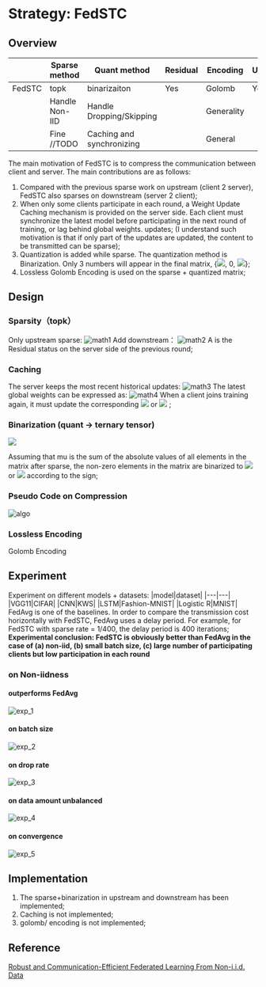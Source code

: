 # Strategy: FedSTC
## Overview
||Sparse method|Quant method|Residual|Encoding|Upstream|Downstream|
|---|---|---|---|---|---|---|
|FedSTC|topk|binarizaiton|Yes|Golomb|Yes|Yes|
||Handle Non-IID|Handle Dropping/Skipping||Generality|||
||Fine //TODO|Caching and synchronizing||General||

The main motivation of FedSTC is to compress the communication between client and server. The main contributions are as follows:
1. Compared with the previous sparse work on upstream (client 2 server), FedSTC also sparses on downstream (server 2 client);
2. When only some clients participate in each round, a Weight Update Caching mechanism is provided on the server side. Each client must synchronize the latest model before participating in the next round of training, or lag behind global weights. updates; (I understand such motivation is that if only part of the updates are updated, the content to be transmitted can be sparse);
3. Quantization is added while sparse. The quantization method is Binarization. Only 3 numbers will appear in the final matrix, {![](https://latex.codecogs.com/svg.image?\inline&space;\small&space;\mu), 0, ![](https://latex.codecogs.com/svg.image?\inline&space;\small&space;\mu)};
4. Lossless Golomb Encoding is used on the sparse + quantized matrix;
## Design
### Sparsity（topk）
Only upstream sparse:
![math1](resources/fedstc_math_1.jpg)
Add downstream：
![math2](resources/fedstc_math_2.jpg)
A is the Residual status on the server side of the previous round;
### Caching
The server keeps the most recent historical updates:
![math3](resources/fedstc_math_3.jpg)
The latest global weights can be expressed as:
![math4](resources/fedstc_math_4.jpg)
When a client joins training again, it must update the corresponding ![](https://latex.codecogs.com/svg.image?\inline&space;\small&space;P^{(s)}) or ![](https://latex.codecogs.com/svg.image?\inline&space;\small&space;W) ;
### Binarization (quant -> ternary tensor) 
![](https://latex.codecogs.com/svg.image?\inline&space;\small&space;e'&space;\in&space;\{-\mu,0,\mu\},&space;\&space;\mu&space;=&space;mean(abs(e)))

Assuming that mu is the sum of the absolute values of all elements in the matrix after sparse, the non-zero elements in the matrix are binarized to ![](https://latex.codecogs.com/svg.image?\inline&space;\small&space;\mu) or ![](https://latex.codecogs.com/svg.image?\inline&space;\small&space;-\mu) according to the sign;

### Pseudo Code on Compression
![algo](resources/fedstc_algo_1.jpg)
### Lossless Encoding
Golomb Encoding
## Experiment
Experiment on different models + datasets:
|model|dataset|
|---|---|
|VGG11|CIFAR|
|CNN|KWS|
|LSTM|Fashion-MNIST|
|Logistic R|MNIST|
FedAvg is one of the baselines. In order to compare the transmission cost horizontally with FedSTC, FedAvg uses a delay period. For example, for FedSTC with sparse rate = 1/400, the delay period is 400 iterations;
**Experimental conclusion: FedSTC is obviously better than FedAvg in the case of (a) non-iid, (b) small batch size, (c) large number of participating clients but low participation in each round**
### on Non-iidness
#### outperforms FedAvg
![exp_1](resources/fedstc_exp_1.jpg)
#### on batch size
![exp_2](resources/fedstc_exp_2.jpg)
#### on drop rate
![exp_3](resources/fedstc_exp_3.jpg)
#### on data amount unbalanced
![exp_4](resources/fedstc_exp_4.jpg)
#### on convergence
![exp_5](resources/fedstc_exp_5.jpg)
## Implementation
1. The sparse+binarization in upstream and downstream has been implemented;
2. Caching is not implemented;
3. golomb/ encoding is not implemented;

## Reference
[Robust and Communication-Efficient Federated Learning From Non-i.i.d. Data](https://ieeexplore.ieee.org/document/8889996)